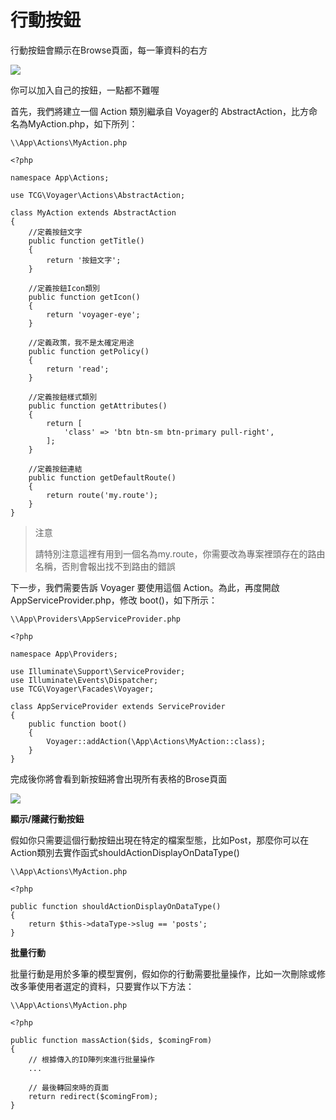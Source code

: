 # 行動按鈕

行動按鈕會顯示在Browse頁面，每一筆資料的右方

![](https://i.imgur.com/5KOLsyU.png)

你可以加入自己的按鈕，一點都不難喔

首先，我們將建立一個 Action 類別繼承自 Voyager的 AbstractAction，比方命名為MyAction.php，如下所列：

```text
\\App\Actions\MyAction.php

<?php

namespace App\Actions;

use TCG\Voyager\Actions\AbstractAction;

class MyAction extends AbstractAction
{
    //定義按鈕文字
    public function getTitle()
    {
        return '按鈕文字';
    }

    //定義按鈕Icon類別
    public function getIcon()
    {
        return 'voyager-eye';
    }

    //定義政策，我不是太確定用途
    public function getPolicy()
    {
        return 'read';
    }

    //定義按鈕樣式類別
    public function getAttributes()
    {
        return [
            'class' => 'btn btn-sm btn-primary pull-right',
        ];
    }

    //定義按鈕連結
    public function getDefaultRoute()
    {
        return route('my.route');
    }
}
```

> 注意
>
> 請特別注意這裡有用到一個名為my.route，你需要改為專案裡頭存在的路由名稱，否則會報出找不到路由的錯誤

下一步，我們需要告訴 Voyager 要使用這個 Action。為此，再度開啟AppServiceProvider.php，修改 boot\(\)，如下所示：

```text
\\App\Providers\AppServiceProvider.php

<?php

namespace App\Providers;

use Illuminate\Support\ServiceProvider;
use Illuminate\Events\Dispatcher;
use TCG\Voyager\Facades\Voyager;

class AppServiceProvider extends ServiceProvider
{
    public function boot()
    {
        Voyager::addAction(\App\Actions\MyAction::class);
    }
}
```

完成後你將會看到新按鈕將會出現所有表格的Brose頁面

![](https://i.imgur.com/UKlrMF1.png)

**顯示/隱藏行動按鈕**

假如你只需要這個行動按鈕出現在特定的檔案型態，比如Post，那麼你可以在Action類別去實作函式shouldActionDisplayOnDataType\(\)

```text
\\App\Actions\MyAction.php

<?php

public function shouldActionDisplayOnDataType()
{
    return $this->dataType->slug == 'posts';
}
```

**批量行動**

批量行動是用於多筆的模型實例，假如你的行動需要批量操作，比如一次刪除或修改多筆使用者選定的資料，只要實作以下方法：

```text
\\App\Actions\MyAction.php

<?php

public function massAction($ids, $comingFrom)
{
    // 根據傳入的ID陣列來進行批量操作
    ...

    // 最後轉回來時的頁面
    return redirect($comingFrom);
}
```


